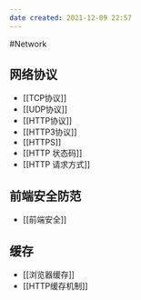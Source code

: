 ```yaml
---
date created: 2021-12-09 22:57
---
```


#Network

## 网络协议

- [[TCP协议]]
- [[UDP协议]]
- [[HTTP协议]]
- [[HTTP3协议]]
- [[HTTPS]]
- [[HTTP 状态码]]
- [[HTTP 请求方式]]

## 前端安全防范

- [[前端安全]]

## 缓存

- [[浏览器缓存]]
- [[HTTP缓存机制]]
